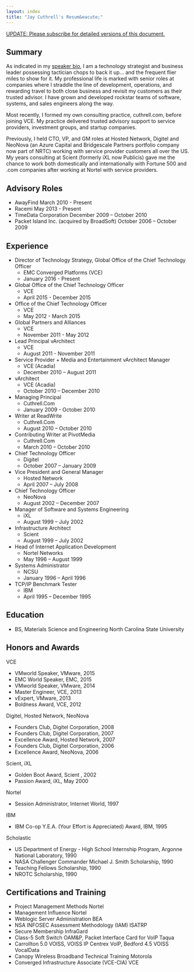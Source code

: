 ```yaml
---
layout: index
title: "Jay Cuthrell's Resum&eacute;"
---
```


<a href="http://eepurl.com/bdG70r">UPDATE: Please subscribe for detailed versions of this document.</a>

## Summary

As indicated in my [speaker bio](/), I am a technology strategist and business leader possessing tactician chops to back it up... and the frequent flier miles to show for it. My professional life is marked with senior roles at companies where I straddle the line of development, operations, and rewarding travel to both close business and revisit my customers as their trusted advisor. I have grown and developed rockstar teams of software, systems, and sales engineers along the way.

Most recently, I formed my own consulting practice, cuthrell.com, before joining VCE. My practice delivered trusted advisory support to service providers, investment groups, and startup companies.

Previously, I held CTO, VP, and GM roles at Hosted Network, Digitel and NeoNova (an Azure Capital and Bridgescale Partners portfolio company now part of NRTC) working with service provider customers all over the US. My years consulting at Scient (formerly iXL now Publicis) gave me the chance to work both domestically and internationally with Fortune 500 and .com companies after working at Nortel with service providers.

## Advisory Roles

- AwayFind March 2010 - Present
- Racemi May 2013 - Present
- TimeData Corporation December 2009 – October 2010
- Packet Island Inc. (acquired by BroadSoft) October 2006 – October 2009

## Experience

- Director of Technology Strategy, Global Office of the Chief Technology Officer
  - EMC Converged Platforms (VCE)
  - January 2016 - Present
- Global Office of the Chief Technology Officer 
  - VCE 
  - April 2015 - December 2015
- Office of the Chief Technology Officer 
  - VCE 
  - May 2012 - March 2015
- Global Partners and Alliances 
  - VCE 
  - November 2011 - May 2012
- Lead Principal vArchitect 
  - VCE 
  - August 2011 - November 2011
- Service Provider + Media and Entertainment vArchitect Manager 
  - VCE (Acadia) 
  - December 2010 – August 2011
- vArchitect 
  - VCE (Acadia) 
  - October 2010 – December 2010 
- Managing Principal
  - Cuthrell.Com 
  - January 2009 - October 2010
- Writer at ReadWrite 
  - Cuthrell.Com 
  - August 2010 – October 2010
- Contributing Writer at PivotMedia 
  - Cuthrell.Com 
  - March 2010 – October 2010
- Chief Technology Officer 
  - Digitel 
  - October 2007 – January 2009 
- Vice President and General Manager 
  - Hosted Network 
  - April 2007 – July 2008 
- Chief Technology Officer 
  - NeoNova 
  - August 2002 – December 2007
- Manager of Software and Systems Engineering 
  - iXL 
  - August 1999 – July 2002
- Infrastructure Architect 
  - Scient 
  - August 1999 – July 2002 
- Head of Internet Application Development 
  - Nortel Networks 
  - May 1996 – August 1999
- Systems Administrator 
  - NCSU 
  - January 1996 – April 1996
- TCP/IP Benchmark Tester 
  - IBM 
  - April 1995 – December 1995

## Education

- BS, Materials Science and Engineering North Carolina State University

## Honors and Awards

VCE

- VMworld Speaker, VMware, 2015
- EMC World Speaker, EMC, 2015
- VMworld Speaker, VMware, 2014
- Master Engineer, VCE, 2013 
- vExpert, VMware, 2013 
- Boldness Award, VCE, 2012

Digitel, Hosted Network, NeoNova

- Founders Club, Digitel Corporation, 2008
- Founders Club, Digitel Corporation, 2007 
- Excellence Award, Hosted Network, 2007 
- Founders Club, Digitel Corporation, 2006 
- Excellence Award, NeoNova, 2006

Scient, iXL

- Golden Boot Award, Scient , 2002 
- Passion Award, iXL, May 2000

Nortel

- Session Administrator, Internet World, 1997

IBM

- IBM Co-op Y.E.A. (Your Effort is Appreciated) Award, IBM, 1995

Scholastic

- US Department of Energy - High School Internship Program, Argonne National Laboratory, 1990 
- NASA Challenger Commander Michael J. Smith Scholarship, 1990
- Teaching Fellows Scholarship, 1990
- NROTC Scholarship, 1990

## Certifications and Training

- Project Management Methods Nortel
- Management Influence Nortel
- Weblogic Server Administration BEA
- NSA INFOSEC Assessment Methodology (IAM) ISATRP
- Secure Membership InfraGard
- Class-5 Soft Switch OAM&P, Packet Interface Card for VoIP Taqua
- Carrollton 5.0 VOISS, VOISS IP Centrex VoIP, Bedford 4.5 VOISS VocalData
- Canopy Wireless Broadband Technical Training Motorola
- Converged Infrastructure Associate (VCE-CIA) VCE
